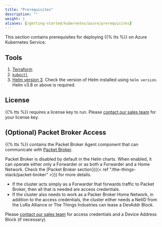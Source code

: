 ```yaml
---
title: "Prerequisites"
description: ""
weight: 1
aliases: [/getting-started/kubernetes/azure/prerequisites]
---
```


This section contains prerequisites for deploying {{% tts %}} on Azure Kubernetes Service.

<!--more-->

## Tools

1. [Terraform](https://www.terraform.io/)
2. [`kubectl`](https://kubernetes.io/docs/reference/kubectl/)
3. [Helm version 3](https://helm.sh/docs/intro/). Check the version of Helm installed using `helm version`. Helm v3.8 or above is required.

## License

{{% tts %}} requires a license key to run. Please [contact our sales team](mailto:sales@thethingsindustries.com) for your license key.

## (Optional) Packet Broker Access

{{% tts %}} contains the Packet Broker Agent component that can communicate with [Packet Broker](https://packetbroker.net/).

Packet Broker is disabled by default in the Helm charts. When enabled, it can operate either only a Forwarder or as both a Forwarder and a Home Network. Check the [Packet Broker section]({{< ref "/the-things-stack/packet-broker" >}}) for more details.

- If the cluster acts simply as a Forwarder that forwards traffic to Packet Broker, then all that is needed are access credentials.
- If the cluster also needs to work as a Packer Broker Home Network, in addition to the access credentials, the cluster either needs a NetID from the LoRa Alliance or The Things Industries can lease a DevAddr Block.

Please [contact our sales team](mailto:sales@thethingsindustries.com) for access credentials and a Device Address Block (if necessary).
